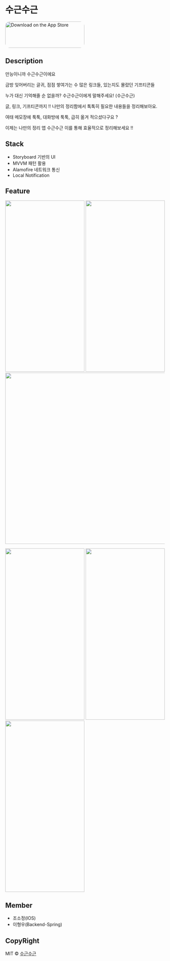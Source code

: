 # 수근수근

<a href="https://apps.apple.com/kr/app/sugeun/id1579281598" style="display: inline-block; overflow: hidden; border-radius: 13px; width: 250px; height: 83px;"><img src="https://tools.applemediaservices.com/api/badges/download-on-the-app-store/black/en-us?size=250x83&amp;releaseDate=1617667200&h=0f093bf7a3190b584434352a2f9980f1" alt="Download on the App Store" style="border-radius: 13px; width: 250px; height: 83px;"></a> 


## Description
만능이니까 수근수근이에요

금방 잊어버리는 글귀, 점점 쌓여가는 수 많은 링크들, 있는지도 몰랐던 기프티콘들

누가 대신 기억해줄 순 없을까? 수근수근이에게 말해주세요! (수근수근)

글, 링크, 기프티콘까지 !! 나만의 정리함에서 톡톡히 필요한 내용들을 정리해보아요.


여태 메모장에 툭툭, 대화방에 툭툭, 급히 옮겨 적으셨다구요 ?

이제는 나만의 정리 앱 수근수근 이를 통해 효율적으로 정리해보세요 !!

## Stack
- Storyboard 기반의 UI
- MVVM 패턴 활용
- Alamofire 네트워크 통신
- Local Notification 

## Feature 
<p float="left">
  <img src="https://user-images.githubusercontent.com/50979257/143773561-c21a8167-db23-4671-a5d6-1cf4b147ed24.png" width="250" height="541" />
  <img src="https://user-images.githubusercontent.com/50979257/143773569-9b8c5989-4bdc-4e2d-87dd-bd96b974a940.png"  width="250" height="541" />
  <img src="https://user-images.githubusercontent.com/50979257/143773579-229de397-6b54-4b13-ba34-78dc94f49bce.png" height="541" /> 
</p>
<p float="left">
  <img src="https://user-images.githubusercontent.com/50979257/143773572-ecf10585-06cd-48e6-91d9-f5f50934320e.png" width="250" height="541" />
  <img src="https://user-images.githubusercontent.com/50979257/143773572-ecf10585-06cd-48e6-91d9-f5f50934320e.png"  width="250" height="541" />
  <img src="https://user-images.githubusercontent.com/50979257/143773580-81402b5a-cc95-436c-be2c-20b003e1c72e.png"  width="250" height="541" /> 
</p>

## Member 
- 조소정(IOS)
- 이형우(Backend-Spring)


## CopyRight
MIT © [수근수근]()

